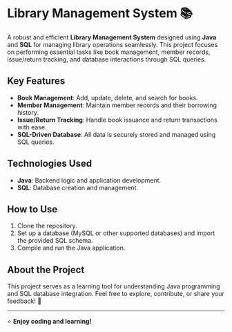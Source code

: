 # Library Management System 📚  

A robust and efficient **Library Management System** designed using **Java** and **SQL** for managing library operations seamlessly. This project focuses on performing essential tasks like book management, member records, issue/return tracking, and database interactions through SQL queries.  

## Key Features  
- **Book Management**: Add, update, delete, and search for books.  
- **Member Management**: Maintain member records and their borrowing history.  
- **Issue/Return Tracking**: Handle book issuance and return transactions with ease.  
- **SQL-Driven Database**: All data is securely stored and managed using SQL queries.  

## Technologies Used  
- **Java**: Backend logic and application development.  
- **SQL**: Database creation and management.  

## How to Use  
1. Clone the repository.  
2. Set up a database (MySQL or other supported databases) and import the provided SQL schema.  
3. Compile and run the Java application.  

## About the Project  
This project serves as a learning tool for understanding Java programming and SQL database integration. Feel free to explore, contribute, or share your feedback! 🚀  

---  
⭐ **Enjoy coding and learning!**  
